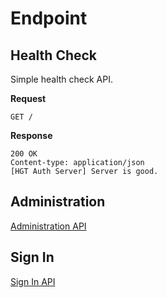 # Endpoint


## Health Check
Simple health check API.

**Request**
```http
GET /
```

**Response**

```http
200 OK
Content-type: application/json
[HGT Auth Server] Server is good.
```

## Administration
[Administration API](/docs/admin.md)

## Sign In
[Sign In API](/docs/signin.md)